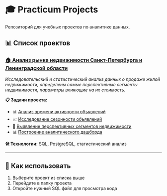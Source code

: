 # 🎓 Practicum Projects

Репозиторий для учебных проектов по аналитике данных.

## 📊 Список проектов

### [**🏠 Анализ рынка недвижимости Санкт-Петербурга и Ленинградской области**](real_estate_analysis/)
*Исследовательский и статистический анализ данных о продаже жилой недвижимости, определены самые перспективные сегменты недвижимости, параметры влияющие на их стоимость.*

**📋 Задачи проекта:**
- 📊 [Анализ времени активности объявлений](real_estate_analysis/task1_active_time.sql)
- 📈 [Исследование сезонности объявлений](real_estate_analysis/task2_seasonality.sql)
- 🎯 [Выявление перспективных сегментов недвижимости](real_estate_analysis/README_project.md#-основные-выводы)
- 📊 [Построение аналитического дашборда](https://disk.yandex.ru/d/niLO7YDz3pTCNg)

**🛠️ Технологии:** SQL, PostgreSQL, статистический анализ

---

## 🚀 Как использовать

1. Выберите проект из списка выше
2. Перейдите в папку проекта
3. Откройте нужный SQL файл для просмотра кода
